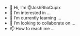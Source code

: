 - 👋 Hi, I’m @JoshRhoCupix
- 👀 I’m interested in ...
- 🌱 I’m currently learning ...
- 💞️ I’m looking to collaborate on ...
- 📫 How to reach me ...

<!---
JoshRhoCupix/JoshRhoCupix is a ✨ special ✨ repository because its `README.md` (this file) appears on your GitHub profile.
You can click the Preview link to take a look at your changes.
--->
